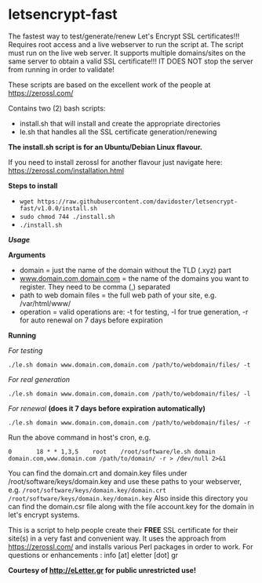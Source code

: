 # letsencrypt-fast
The fastest way to test/generate/renew Let's Encrypt SSL certificates!!! 
Requires root access and a live webserver to run the script at.
The script must run on the live web server.
It supports multiple domains/sites on the same server to obtain a valid SSL certificate!!!
IT DOES NOT stop the server from running in order to validate!

These scripts are based on the excellent work of the people at https://zerossl.com/

Contains two (2) bash scripts:
- install.sh that will install and create the appropriate directories
- le.sh that handles all the SSL certificate generation/renewing

**The install.sh script is for an Ubuntu/Debian Linux flavour.**

If you need to install zerossl for another flavour just navigate here: https://zerossl.com/installation.html

**Steps to install**
- ```wget https://raw.githubusercontent.com/davidoster/letsencrypt-fast/v1.0.0/install.sh```
- ```sudo chmod 744 ./install.sh```
- ```./install.sh```

**_Usage_**

**Arguments**

- domain = just the name of the domain without the TLD (.xyz) part
- www.domain.com,domain.com = the name of the domains you want to register. They need to be comma (,) separated
- path to web domain files = the full web path of your site, e.g. /var/html/www/
- operation = valid operations are: -t for testing, -l for true generation, -r for auto renewal on 7 days before expiration

**Running**

_For testing_

```./le.sh domain www.domain.com,domain.com /path/to/webdomain/files/ -t```

_For real generation_

```./le.sh domain www.domain.com,domain.com /path/to/webdomain/files/ -l```

_For renewal_ **(does it 7 days before expiration automatically)**

```./le.sh domain www.domain.com,domain.com /path/to/webdomain/files/ -r```

Run the above command in host's cron, e.g.

```0       18 * * 1,3,5    root    /root/software/le.sh domain domain.com,www.domain.com /path/to/domain/ -r > /dev/null 2>&1```

You can find the domain.crt and domain.key files under /root/software/keys/domain.key and use these paths to your webserver,
e.g. 
```/root/software/keys/domain.key/domain.crt```
```/root/software/keys/domain.key/domain.key```
Also inside this directory you can find the domain.csr file along with the file account.key for the domain in let's encrypt systems.

This is a script to help people create their **FREE** SSL certificate for their site(s) in a very fast and convenient way.
It uses the approach from https://zerossl.com/ and installs various Perl packages in order to work.
For questions or enhancements : info [at] eletter [dot] gr

**Courtesy of http://eLetter.gr for public unrestricted use!**
